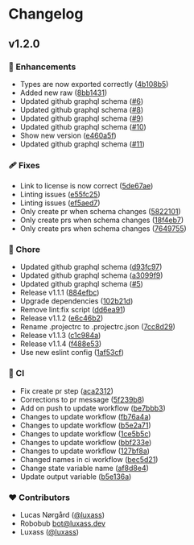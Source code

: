 # Changelog


## v1.2.0


### 🚀 Enhancements

- Types are now exported correctly ([4b108b5](https://github.com/luxass/github-schema/commit/4b108b5))
- Added new raw ([8bb1431](https://github.com/luxass/github-schema/commit/8bb1431))
- Updated github graphql schema ([#6](https://github.com/luxass/github-schema/pull/6))
- Updated github graphql schema ([#8](https://github.com/luxass/github-schema/pull/8))
- Updated github graphql schema ([#9](https://github.com/luxass/github-schema/pull/9))
- Updated github graphql schema ([#10](https://github.com/luxass/github-schema/pull/10))
- Show new version ([e460a5f](https://github.com/luxass/github-schema/commit/e460a5f))
- Updated github graphql schema ([#11](https://github.com/luxass/github-schema/pull/11))

### 🩹 Fixes

- Link to license is now correct ([5de67ae](https://github.com/luxass/github-schema/commit/5de67ae))
- Linting issues ([e55fc25](https://github.com/luxass/github-schema/commit/e55fc25))
- Linting issues ([ef5aed7](https://github.com/luxass/github-schema/commit/ef5aed7))
- Only create pr when schema changes ([5822101](https://github.com/luxass/github-schema/commit/5822101))
- Only create prs when schema changes ([18f4eb7](https://github.com/luxass/github-schema/commit/18f4eb7))
- Only create prs when schema changes ([7649755](https://github.com/luxass/github-schema/commit/7649755))

### 🏡 Chore

- Updated github graphql schema ([d93fc97](https://github.com/luxass/github-schema/commit/d93fc97))
- Updated github graphql schema ([a3099f9](https://github.com/luxass/github-schema/commit/a3099f9))
- Updated github graphql schema ([#5](https://github.com/luxass/github-schema/pull/5))
- Release v1.1.1 ([884efbc](https://github.com/luxass/github-schema/commit/884efbc))
- Upgrade dependencies ([102b21d](https://github.com/luxass/github-schema/commit/102b21d))
- Remove lint:fix script ([dd6ea91](https://github.com/luxass/github-schema/commit/dd6ea91))
- Release v1.1.2 ([e6c46b2](https://github.com/luxass/github-schema/commit/e6c46b2))
- Rename .projectrc to .projectrc.json ([7cc8d29](https://github.com/luxass/github-schema/commit/7cc8d29))
- Release v1.1.3 ([c1c984a](https://github.com/luxass/github-schema/commit/c1c984a))
- Release v1.1.4 ([f488e53](https://github.com/luxass/github-schema/commit/f488e53))
- Use new eslint config ([1af53cf](https://github.com/luxass/github-schema/commit/1af53cf))

### 🤖 CI

- Fix create pr step ([aca2312](https://github.com/luxass/github-schema/commit/aca2312))
- Corrections to pr message ([5f239b8](https://github.com/luxass/github-schema/commit/5f239b8))
- Add on push to update workflow ([be7bbb3](https://github.com/luxass/github-schema/commit/be7bbb3))
- Changes to update workflow ([fb76a4a](https://github.com/luxass/github-schema/commit/fb76a4a))
- Changes to update workflow ([b5e2a71](https://github.com/luxass/github-schema/commit/b5e2a71))
- Changes to update workflow ([1ce5b5c](https://github.com/luxass/github-schema/commit/1ce5b5c))
- Changes to update workflow ([bbf233e](https://github.com/luxass/github-schema/commit/bbf233e))
- Changes to update workflow ([127bf8a](https://github.com/luxass/github-schema/commit/127bf8a))
- Changed names in ci workflow ([bec5d21](https://github.com/luxass/github-schema/commit/bec5d21))
- Change state variable name ([af8d8e4](https://github.com/luxass/github-schema/commit/af8d8e4))
- Update output variable ([b5e136a](https://github.com/luxass/github-schema/commit/b5e136a))

### ❤️ Contributors

- Lucas Nørgård ([@luxass](http://github.com/luxass))
- Robobub <bot@luxass.dev>
- Luxass ([@luxass](http://github.com/luxass))

